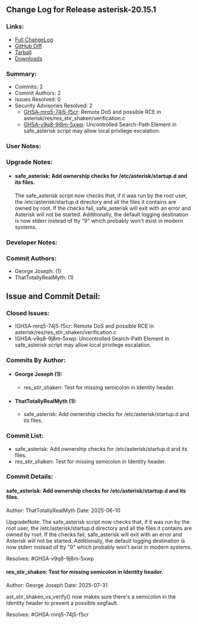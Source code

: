 
## Change Log for Release asterisk-20.15.1

### Links:

 - [Full ChangeLog](https://downloads.asterisk.org/pub/telephony/asterisk/releases/ChangeLog-20.15.1.html)  
 - [GitHub Diff](https://github.com/asterisk/asterisk/compare/20.15.0...20.15.1)  
 - [Tarball](https://downloads.asterisk.org/pub/telephony/asterisk/asterisk-20.15.1.tar.gz)  
 - [Downloads](https://downloads.asterisk.org/pub/telephony/asterisk)  

### Summary:

- Commits: 2
- Commit Authors: 2
- Issues Resolved: 0
- Security Advisories Resolved: 2
  - [GHSA-mrq5-74j5-f5cr](https://github.com/asterisk/asterisk/security/advisories/GHSA-mrq5-74j5-f5cr): Remote DoS and possible RCE in asterisk/res/res_stir_shaken/verification.c
  - [GHSA-v9q8-9j8m-5xwp](https://github.com/asterisk/asterisk/security/advisories/GHSA-v9q8-9j8m-5xwp): Uncontrolled Search-Path Element in safe_asterisk script may allow local privilege escalation.

### User Notes:


### Upgrade Notes:

- #### safe_asterisk: Add ownership checks for /etc/asterisk/startup.d and its files.  
  The safe_asterisk script now checks that, if it was run by the
  root user, the /etc/asterisk/startup.d directory and all the files it contains
  are owned by root.  If the checks fail, safe_asterisk will exit with an error
  and Asterisk will not be started.  Additionally, the default logging
  destination is now stderr instead of tty "9" which probably won't exist
  in modern systems.


### Developer Notes:


### Commit Authors:

- George Joseph: (1)
- ThatTotallyRealMyth: (1)

## Issue and Commit Detail:

### Closed Issues:

  - !GHSA-mrq5-74j5-f5cr: Remote DoS and possible RCE in asterisk/res/res_stir_shaken/verification.c
  - !GHSA-v9q8-9j8m-5xwp: Uncontrolled Search-Path Element in safe_asterisk script may allow local privilege escalation.

### Commits By Author:

- #### George Joseph (1):
  - res_stir_shaken: Test for missing semicolon in Identity header.

- #### ThatTotallyRealMyth (1):
  - safe_asterisk: Add ownership checks for /etc/asterisk/startup.d and its files.


### Commit List:

-  safe_asterisk: Add ownership checks for /etc/asterisk/startup.d and its files.
-  res_stir_shaken: Test for missing semicolon in Identity header.

### Commit Details:

#### safe_asterisk: Add ownership checks for /etc/asterisk/startup.d and its files.
  Author: ThatTotallyRealMyth
  Date:   2025-06-10

  UpgradeNote: The safe_asterisk script now checks that, if it was run by the
  root user, the /etc/asterisk/startup.d directory and all the files it contains
  are owned by root.  If the checks fail, safe_asterisk will exit with an error
  and Asterisk will not be started.  Additionally, the default logging
  destination is now stderr instead of tty "9" which probably won't exist
  in modern systems.

  Resolves: #GHSA-v9q8-9j8m-5xwp

#### res_stir_shaken: Test for missing semicolon in Identity header.
  Author: George Joseph
  Date:   2025-07-31

  ast_stir_shaken_vs_verify() now makes sure there's a semicolon in
  the Identity header to prevent a possible segfault.

  Resolves: #GHSA-mrq5-74j5-f5cr

